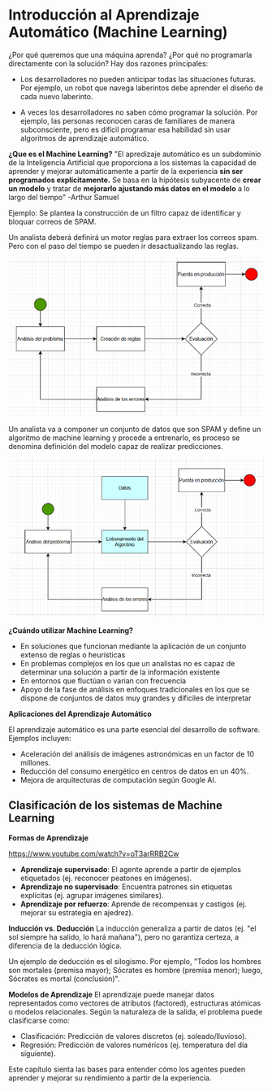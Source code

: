 # Introducción al Aprendizaje Automático (Machine Learning)

¿Por qué queremos que una máquina aprenda? ¿Por qué no programarla directamente con la solución? Hay dos razones principales:

- Los desarrolladores no pueden anticipar todas las situaciones futuras. Por ejemplo, un robot que navega laberintos debe aprender el diseño de cada nuevo laberinto.

- A veces los desarrolladores no saben cómo programar la solución. Por ejemplo, las personas reconocen caras de familiares de manera subconsciente, pero es difícil programar esa habilidad sin usar algoritmos de aprendizaje automático.

__¿Que es el Machine Learning?__
"El apredizaje automático es un subdominio de la Inteligencia Artificial que proporciona a los sistemas la capacidad de aprender y mejorar automáticamente a partir de la experiencia __sin ser programados explícitamente.__ Se basa en la hipótesis subyacente de __crear un modelo__ y tratar de __mejorarlo ajustando más datos en el modelo__ a lo largo del tiempo"
-Arthur Samuel 

Ejemplo:
Se plantea la construcción de un filtro capaz de identificar y bloquar correos de SPAM.

Un analista deberá definirá un motor reglas para extraer los correos spam. Pero con el paso del tiempo se pueden ir desactualizando las reglas.

<p align="center">
<img src="img/spam.png" width="500">
</p>

Un analista va a componer un conjunto de datos que son SPAM y define un algoritmo de machine learning y procede a entrenarlo, es proceso se denomina definición del modelo capaz de realizar predicciones. 

<p align="center">
<img src="img/spam_01.png" width="500">
</p>


__¿Cuándo utilizar Machine Learning?__
- En soluciones que funcionan mediante la aplicación de un conjunto extenso de reglas o heurísticas
- En problemas complejos en los que un analistas no es capaz de determinar una solución a partir de la información existente
- En entornos que fluctúan o varian con frecuencia
- Apoyo de la fase de análisis en enfoques tradicionales en los que se dispone de conjuntos de datos muy grandes y dificiles de interpretar


__Aplicaciones del Aprendizaje Automático__

El aprendizaje automático es una parte esencial del desarrollo de software. Ejemplos incluyen:
- Aceleración del análisis de imágenes astronómicas en un factor de 10 millones.
- Reducción del consumo energético en centros de datos en un 40%.
- Mejora de arquitecturas de computación según Google AI.


## Clasificación de los sistemas de Machine Learning





__Formas de Aprendizaje__

https://www.youtube.com/watch?v=oT3arRRB2Cw

- __Aprendizaje supervisado__: El agente aprende a partir de ejemplos etiquetados (ej. reconocer peatones en imágenes).
- __Aprendizaje no supervisado__: Encuentra patrones sin etiquetas explícitas (ej. agrupar imágenes similares).
- __Aprendizaje por refuerzo__: Aprende de recompensas y castigos (ej. mejorar su estrategia en ajedrez).

__Inducción vs. Deducción__
La inducción generaliza a partir de datos (ej. "el sol siempre ha salido, lo hará mañana"), pero no garantiza certeza, a diferencia de la deducción lógica.

 Un ejemplo de deducción es el silogismo. Por ejemplo, "Todos los hombres son mortales (premisa mayor); Sócrates es hombre (premisa menor); luego, Sócrates es mortal (conclusión)". 


__Modelos de Aprendizaje__
El aprendizaje puede manejar datos representados como vectores de atributos (factored), estructuras atómicas o modelos relacionales. Según la naturaleza de la salida, el problema puede clasificarse como:

- Clasificación: Predicción de valores discretos (ej. soleado/lluvioso).
- Regresión: Predicción de valores numéricos (ej. temperatura del día siguiente).

Este capítulo sienta las bases para entender cómo los agentes pueden aprender y mejorar su rendimiento a partir de la experiencia.










